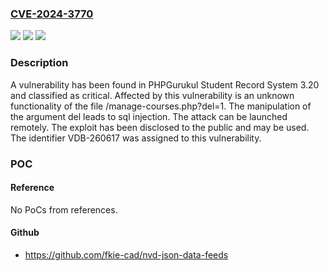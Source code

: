 ### [CVE-2024-3770](https://cve.mitre.org/cgi-bin/cvename.cgi?name=CVE-2024-3770)
![](https://img.shields.io/static/v1?label=Product&message=Student%20Record%20System&color=blue)
![](https://img.shields.io/static/v1?label=Version&message=%3D%203.20%20&color=brighgreen)
![](https://img.shields.io/static/v1?label=Vulnerability&message=CWE-89%20SQL%20Injection&color=brighgreen)

### Description

A vulnerability has been found in PHPGurukul Student Record System 3.20 and classified as critical. Affected by this vulnerability is an unknown functionality of the file /manage-courses.php?del=1. The manipulation of the argument del leads to sql injection. The attack can be launched remotely. The exploit has been disclosed to the public and may be used. The identifier VDB-260617 was assigned to this vulnerability.

### POC

#### Reference
No PoCs from references.

#### Github
- https://github.com/fkie-cad/nvd-json-data-feeds

